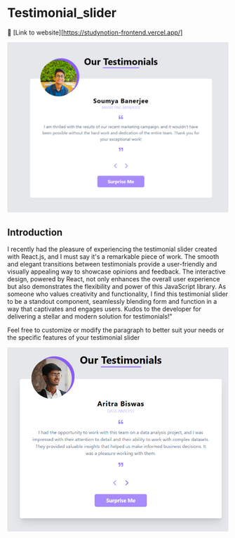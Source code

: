 # Testimonial_slider


:rocket: [Link to website][https://studynotion-frontend.vercel.app/]


![Main Page](image/project_test_1.png)

## Introduction
I recently had the pleasure of experiencing the testimonial slider created with React.js, and I must say it's a remarkable piece of work. The smooth and elegant transitions between testimonials provide a user-friendly and visually appealing way to showcase opinions and feedback. The interactive design, powered by React, not only enhances the overall user experience but also demonstrates the flexibility and power of this JavaScript library. As someone who values creativity and functionality, I find this testimonial slider to be a standout component, seamlessly blending form and function in a way that captivates and engages users. Kudos to the developer for delivering a stellar and modern solution for testimonials!"

Feel free to customize or modify the paragraph to better suit your needs or the specific features of your testimonial slider



![Main Page](image/project_test_2.png)
